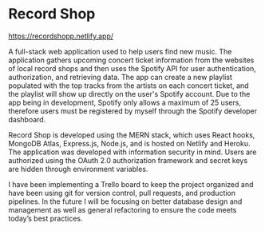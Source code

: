 # Record Shop

https://recordshopp.netlify.app/

A full-stack web application used to help users find new music. The application gathers upcoming concert ticket information from the websites of local record shops and then uses the Spotify API for user authentication, authorization, and retrieving data. The app can create a new playlist populated with the top tracks from the artists on each concert ticket, and the playlist will show up directly on the user's Spotify account. Due to the app being in development, Spotify only allows a maximum of 25 users, therefore users must be registered by myself through the Spotify developer dashboard.

Record Shop is developed using the MERN stack, which uses React hooks, MongoDB Atlas, Express.js, Node.js, and is hosted on Netlify and Heroku. The application was developed with information security in mind. Users are authorized using the OAuth 2.0 authorization framework and secret keys are hidden through environment variables.

I have been implementing a Trello board to keep the project organized and have been using git for version control, pull requests, and production pipelines. In the future I will be focusing on better database design and management as well as general refactoring to ensure the code meets today’s best practices.




